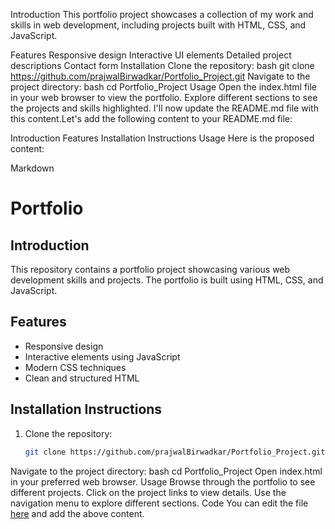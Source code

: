 Introduction
This portfolio project showcases a collection of my work and skills in web development, including projects built with HTML, CSS, and JavaScript.

Features
Responsive design
Interactive UI elements
Detailed project descriptions
Contact form
Installation
Clone the repository:
bash
git clone https://github.com/prajwalBirwadkar/Portfolio_Project.git
Navigate to the project directory:
bash
cd Portfolio_Project
Usage
Open the index.html file in your web browser to view the portfolio.
Explore different sections to see the projects and skills highlighted.
I'll now update the README.md file with this content.Let's add the following content to your README.md file:

Introduction
Features
Installation Instructions
Usage
Here is the proposed content:

Markdown
# Portfolio

## Introduction
This repository contains a portfolio project showcasing various web development skills and projects. The portfolio is built using HTML, CSS, and JavaScript.

## Features
- Responsive design
- Interactive elements using JavaScript
- Modern CSS techniques
- Clean and structured HTML

## Installation Instructions
1. Clone the repository:
   ```bash
   git clone https://github.com/prajwalBirwadkar/Portfolio_Project.git
Navigate to the project directory:
bash
cd Portfolio_Project
Open index.html in your preferred web browser.
Usage
Browse through the portfolio to see different projects.
Click on the project links to view details.
Use the navigation menu to explore different sections.
Code
You can edit the file [here](https://github.com/prajwalBirwadkar/Portfolio_Project/edit/main/README.md) and add the above content.
